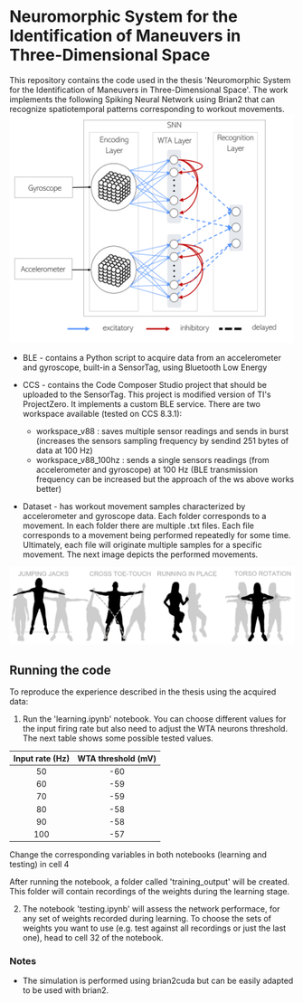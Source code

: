 # Neuromorphic System for the Identification of Maneuvers in Three-Dimensional Space


This repository contains the code used in the thesis 'Neuromorphic System for the Identification of Maneuvers in Three-Dimensional Space'.
The work implements the following Spiking Neural Network using Brian2 that can recognize spatiotemporal patterns corresponding to workout movements.
![image description](images/network.png)

- BLE - contains a Python script to acquire data from an accelerometer and gyroscope, built-in a SensorTag, using Bluetooth Low Energy

- CCS - contains the Code Composer Studio project that should be uploaded to the SensorTag. This project is modified version of TI's ProjectZero. It implements a custom BLE service. There are two workspace available (tested on CCS 8.3.1):
    - workspace_v88         : saves multiple sensor readings and sends in burst (increases the sensors sampling frequency by sendind 251 bytes of data at 100 Hz)
    - workspace_v88_100hz   : sends a single sensors readings (from accelerometer and gyroscope) at 100 Hz (BLE transmission frequency can be increased but the approach of the ws above works better)

- Dataset - has workout movement samples characterized by accelerometer and gyroscope data. Each folder corresponds to a movement. In each folder there are multiple .txt files. Each file corresponds to a movement being performed repeatedly for some time. Ultimately, each file will originate multiple samples for a specific movement. The next image depicts the performed movements.

![image description](images/movements.png)

## Running the code
To reproduce the experience described in the thesis using the acquired data:

1. Run the 'learning.ipynb' notebook. You can choose different values for the input firing rate but also need to adjust the WTA neurons threshold. The next table shows some possible tested values.

| Input rate (Hz) | WTA threshold (mV) |
|:---------------:|:------------------:|
|50               |-60                 |
|60               |-59                 |
|70               |-59                 |
|80               |-58                 |
|90               |-58                 |
|100              |-57                 |

Change the corresponding variables in both notebooks (learning and testing) in cell 4

After running the notebook, a folder called 'training_output' will be created. This folder will contain recordings of the weights during the learning stage. 

2. The notebook 'testing.ipynb' will assess the network performace, for any set of weights recorded during learning. To choose the sets of weights you want to use (e.g. test against all recordings or just the last one), head to cell 32 of the notebook. 


### Notes
- The simulation is performed using brian2cuda but can be easily adapted to be used with brian2.